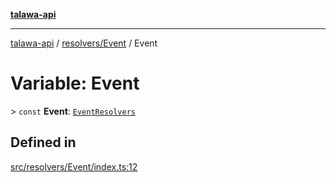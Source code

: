 [**talawa-api**](../../../README.md)

***

[talawa-api](../../../modules.md) / [resolvers/Event](../README.md) / Event

# Variable: Event

\> `const` **Event**: [`EventResolvers`](../../../types/generatedGraphQLTypes/type-aliases/EventResolvers.md)

## Defined in

[src/resolvers/Event/index.ts:12](https://github.com/PalisadoesFoundation/talawa-api/blob/039b0f127fb8caa46d57186ab4b3bb27fe150903/src/resolvers/Event/index.ts#L12)
